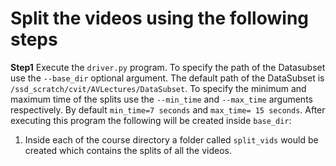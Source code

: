 # Split the videos using the following steps

**Step1**
Execute the `driver.py` program. To specify the path of the Datasubset use the `--base_dir` optional argument. The default path of the DataSubset is `/ssd_scratch/cvit/AVLectures/DataSubset`. To specify the minimum and maximum time of the splits use the `--min_time` and `--max_time` arguments respectively. By default `min_time=7 seconds` and `max_time= 15 seconds`. After executing this program the following will be created inside `base_dir`:
1. Inside each of the course directory a folder called `split_vids` would be created which contains the splits of all the videos.



